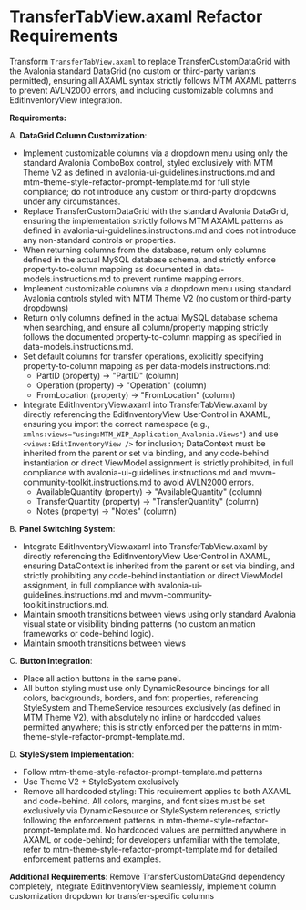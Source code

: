 # TransferTabView.axaml Refactor Requirements

Transform `TransferTabView.axaml` to replace TransferCustomDataGrid with the Avalonia standard DataGrid (no custom or third-party variants permitted), ensuring all AXAML syntax strictly follows MTM AXAML patterns to prevent AVLN2000 errors, and including customizable columns and EditInventoryView integration.

**Requirements:**

A. **DataGrid Column Customization**:

- Implement customizable columns via a dropdown menu using only the standard Avalonia ComboBox control, styled exclusively with MTM Theme V2 as defined in avalonia-ui-guidelines.instructions.md and mtm-theme-style-refactor-prompt-template.md for full style compliance; do not introduce any custom or third-party dropdowns under any circumstances.
- Replace TransferCustomDataGrid with the standard Avalonia DataGrid, ensuring the implementation strictly follows MTM AXAML patterns as defined in avalonia-ui-guidelines.instructions.md and does not introduce any non-standard controls or properties.
- When returning columns from the database, return only columns defined in the actual MySQL database schema, and strictly enforce property-to-column mapping as documented in data-models.instructions.md to prevent runtime mapping errors.
- Implement customizable columns via a dropdown menu using standard Avalonia controls styled with MTM Theme V2 (no custom or third-party dropdowns)
- Return only columns defined in the actual MySQL database schema when searching, and ensure all column/property mapping strictly follows the documented property-to-column mapping as specified in data-models.instructions.md.
- Set default columns for transfer operations, explicitly specifying property-to-column mapping as per data-models.instructions.md:
  - PartID (property) → "PartID" (column)
  - Operation (property) → "Operation" (column)
  - FromLocation (property) → "FromLocation" (column)
- Integrate EditInventoryView.axaml into TransferTabView.axaml by directly referencing the EditInventoryView UserControl in AXAML, ensuring you import the correct namespace (e.g., `xmlns:views="using:MTM_WIP_Application_Avalonia.Views"`) and use `<views:EditInventoryView />` for inclusion; DataContext must be inherited from the parent or set via binding, and any code-behind instantiation or direct ViewModel assignment is strictly prohibited, in full compliance with avalonia-ui-guidelines.instructions.md and mvvm-community-toolkit.instructions.md to avoid AVLN2000 errors.
  - AvailableQuantity (property) → "AvailableQuantity" (column)
  - TransferQuantity (property) → "TransferQuantity" (column)
  - Notes (property) → "Notes" (column)

B. **Panel Switching System**:

- Integrate EditInventoryView.axaml into TransferTabView.axaml by directly referencing the EditInventoryView UserControl in AXAML, ensuring DataContext is inherited from the parent or set via binding, and strictly prohibiting any code-behind instantiation or direct ViewModel assignment, in full compliance with avalonia-ui-guidelines.instructions.md and mvvm-community-toolkit.instructions.md.
- Maintain smooth transitions between views using only standard Avalonia visual state or visibility binding patterns (no custom animation frameworks or code-behind logic).
- Maintain smooth transitions between views

C. **Button Integration**:

- Place all action buttons in the same panel.
- All button styling must use only DynamicResource bindings for all colors, backgrounds, borders, and font properties, referencing StyleSystem and ThemeService resources exclusively (as defined in MTM Theme V2), with absolutely no inline or hardcoded values permitted anywhere; this is strictly enforced per the patterns in mtm-theme-style-refactor-prompt-template.md.

D. **StyleSystem Implementation**:

- Follow mtm-theme-style-refactor-prompt-template.md patterns
- Use Theme V2 + StyleSystem exclusively
- Remove all hardcoded styling: This requirement applies to both AXAML and code-behind. All colors, margins, and font sizes must be set exclusively via DynamicResource or StyleSystem references, strictly following the enforcement patterns in mtm-theme-style-refactor-prompt-template.md. No hardcoded values are permitted anywhere in AXAML or code-behind; for developers unfamiliar with the template, refer to mtm-theme-style-refactor-prompt-template.md for detailed enforcement patterns and examples.

**Additional Requirements**: Remove TransferCustomDataGrid dependency completely, integrate EditInventoryView seamlessly, implement column customization dropdown for transfer-specific columns
